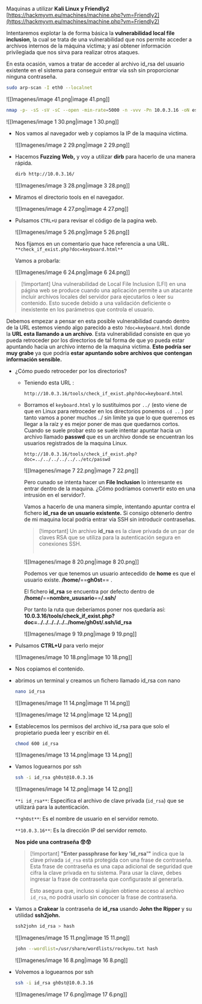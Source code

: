 Maquinas a utilizar **Kali Linux y Friendly2** [https://hackmyvm.eu/machines/machine.php?vm=Friendly2](https://hackmyvm.eu/machines/machine.php?vm=Friendly2)

  

Intentaremos explotar la de forma básica la **vulnerabilidad local file inclusion**, la cual se trata de una vulnerabilidad que nos permite acceder a archivos internos de la máquina víctima; y así obtener información privilegiada que nos sirva para realizar otros ataques.  
  
En esta ocasión, vamos a tratar de acceder al archivo id_rsa del usuario existente en el sistema para conseguir entrar vía ssh sin proporcionar ninguna contraseña.  

  

```Bash
sudo arp-scan -I eth0 --localnet
```

![[Imagenes/image 41.png|image 41.png]]

  

```Bash
nmap -p- -sS -sV -sC --open -min-rate=5000 -n -vvv -Pn 10.0.3.16 -oN escaneo
```

![[Imagenes/image 1 30.png|image 1 30.png]]

  

- Nos vamos al navegador web y copiamos la IP de la maquina victima.
    
    ![[Imagenes/image 2 29.png|image 2 29.png]]
    

  

- Hacemos **Fuzzing Web,** y voy a utilizar **dirb** para hacerlo de una manera rápida.
    
    ```Bash
    dirb http://10.0.3.16/ 
    ```
    
    ![[Imagenes/image 3 28.png|image 3 28.png]]
    

  

- Miramos el directorio tools en el navegador.
    
    ![[Imagenes/image 4 27.png|image 4 27.png]]
    

  

- Pulsamos `CTRL+U` para revisar el código de la pagina web.
    
    ![[Imagenes/image 5 26.png|image 5 26.png]]
    
    Nos fijamos en un comentario que hace referencia a una URL. `**check_if_exist.php?doc=keyboard.html**`
    
    Vamos a probarla:
    
    ![[Imagenes/image 6 24.png|image 6 24.png]]
    

  

> [!important] Una vulnerabilidad de Local File Inclusion (LFI) en una página web se produce cuando una aplicación permite a un atacante incluir archivos locales del servidor para ejecutarlos o leer su contenido. Esto sucede debido a una validación deficiente o inexistente en los parámetros que controla el usuario.

  

Debemos empezar a pensar en esta posible vulnerabilidad cuando dentro de la URL estemos viendo algo parecido a esto `?doc=keyboard.html` donde la **URL esta llamando a un archivo**. Esta vulnerabilidad consiste en que yo pueda retroceder por los directorios de tal forma de que yo pueda estar apuntando hacia un archivo interno de la maquina victima. **Esto podría ser muy grabe** ya que podría **estar apuntando sobre archivos que contengan información sensible.**

  

- ¿Cómo puedo retroceder por los directorios?
    - Teniendo esta URL :
        
        `http://10.0.3.16/tools/check_if_exist.php?doc=keyboard.html`
        
    - Borramos el `keyboard.html` y lo sustituimos por `../` (esto viene de que en Linux para retroceder en los directorios ponemos `cd ..` ) por tanto vamos a poner muchos ../ sin limite ya que lo que queremos es llegar a la raíz y es mejor poner de mas que quedarnos cortos. Cuando se suele probar esto se suele intentar apuntar hacia un archivo llamado **passwd** que es un archivo donde se encuentran los usuarios registrados de la maquina Linux.
        
        `http://10.0.3.16/tools/check_if_exist.php?doc=../../../../../../etc/passwd`
        
        ![[Imagenes/image 7 22.png|image 7 22.png]]
        
        Pero cunado se intenta hacer un **File Inclusion** lo interesante es entrar dentro de la maquina. ¿Cómo podríamos convertir esto en una intrusión en el servidor?.
        
        Vamos a hacerlo de una manera simple, intentando apuntar contra el fichero **id_rsa de un usuario existente.** Si consigo obtenerlo dentro de mi maquina local podría entrar vía SSH sin introducir contraseñas.
        
        > [!important] Un archivo **id_rsa** es la clave privada de un par de claves RSA que se utiliza para la autenticación segura en conexiones SSH.<br><br>
        
          
        
        ![[Imagenes/image 8 20.png|image 8 20.png]]
        
        Podemos ver que tenemos un usuario antecedido de **home** es que el usuario existe. **/home/**==**gh0st**== .
        
        El fichero **id_rsa** se encuentra por defecto dentro de **/home/**==**nombre_ususario**==**/.ssh/**
        
        Por tanto la ruta que deberíamos poner nos quedaría así: **10.0.3.16/tools/check_if_exist.php?doc=../../../../../../home/gh0st/.ssh/id_rsa**
        
        ![[Imagenes/image 9 19.png|image 9 19.png]]
        
          
        
- Pulsamos **CTRL+U** para verlo mejor
    
    ![[Imagenes/image 10 18.png|image 10 18.png]]
    
      
    
- Nos copiamos el contenido.
- abrimos un terminal y creamos un fichero llamado id_rsa con nano
    
    ```Bash
    nano id_rsa
    ```
    
    ![[Imagenes/image 11 14.png|image 11 14.png]]
    
    ![[Imagenes/image 12 14.png|image 12 14.png]]
    

  

- Establecemos los permisos del archivo id_rsa para que solo el propietario pueda leer y escribir en él.
    
    ```Bash
    chmod 600 id_rsa
    ```
    
    ![[Imagenes/image 13 14.png|image 13 14.png]]
    
      
    
- Vamos loguearnos por ssh
    
    ```Bash
    ssh -i id_rsa gh0st@10.0.3.16
    ```
    
    ![[Imagenes/image 14 12.png|image 14 12.png]]
    
    `**i id_rsa**`: Especifica el archivo de clave privada (`id_rsa`) que se utilizará para la autenticación.
    
    `**gh0st**`: Es el nombre de usuario en el servidor remoto.
    
    `**10.0.3.16**`: Es la dirección IP del servidor remoto.
    
      
    
    **Nos pide una contraseña 😲😲**
    
    > [!important] **"Enter passphrase for key 'id_rsa'"** indica que la clave privada `id_rsa` está protegida con una frase de contraseña. Esta frase de contraseña es una capa adicional de seguridad que cifra la clave privada en tu sistema. Para usar la clave, debes ingresar la frase de contraseña que configuraste al generarla.
    > 
    > Esto asegura que, incluso si alguien obtiene acceso al archivo `id_rsa`, no podrá usarlo sin conocer la frase de contraseña.
    

  

- Vamos a **Crakear** la contraseña de **id_rsa** usando **John the Ripper** y su utilidad **ssh2john.**
    
    ```Bash
    ssh2john id_rsa > hash 
    ```
    
    ![[Imagenes/image 15 11.png|image 15 11.png]]
    
      
    
    ```Bash
    john --wordlist=/usr/share/wordlists/rockyou.txt hash 
    ```
    
    ![[Imagenes/image 16 8.png|image 16 8.png]]
    

  

- Volvemos a loguearnos por ssh
    
    ```Bash
    ssh -i id_rsa gh0st@10.0.3.16
    ```
    
    ![[Imagenes/image 17 6.png|image 17 6.png]]